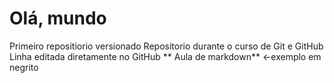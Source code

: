 # Olá, mundo
Primeiro repositiorio versionado
Repositorio durante  o curso de Git e GitHub
Linha editada diretamente no GitHub
** Aula de markdown**  <-exemplo em negrito
